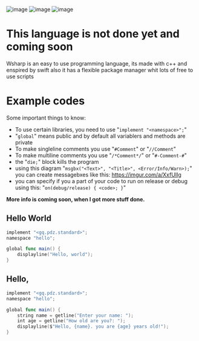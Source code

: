 ![image](https://cdn.discordapp.com/attachments/910436116811878410/977341210228322324/textbutgray.png)
![image](https://img.shields.io/badge/Version-0.0.0-red)
![image](https://img.shields.io/badge/license-MIT-green)



# This language is not done yet and coming soon

Wsharp is an easy to use programming language, its made with c++ and enspired by swift
also it has a flexible package manager whit lots of free to use scripts

# Example codes
Some important things to know:
- To use certain libraries, you need to use "``implement "<namespace>";``"
- "``global``" means public and by default all variablers and methods are private
- To make singleline comments you use "``#Comment``" or "``//Comment``"
- To make multiline comments you use "``/*Comment*/``" or "``#-Comment-#``"
- the "``die;``" block kills the program
- using this diagram "``msgbx("<Text>", "<Title>", <Error/Info/Warn>);``" you can create messagebxes like this: https://imgur.com/a/XxfUIIg
- you can specify if you a part of your code to run on release or debug using this: "``on(debug/release) { <code>; }``" 

**More info is coming soon, when I got more stuff done.**

## Hello World

```swift
implement "<gq.pdz.standard>";
namespace "hello";

global func main() {
    displayline("Hello, world");
}
```

## Hello, <name>

```swift
implement "<gq.pdz.standard>";
namespace "hello";

global func main() {
    string name = getline("Enter your name: ");
    int age = getline("How old are you?: ");
    displayline($"Hello, {name}. you are {age} years old!");
}

```



